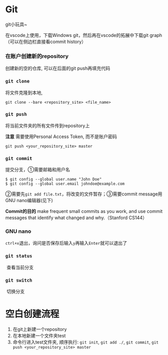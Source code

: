 # Git

git小玩具~

在vscode上使用，下载Windows git，然后再在vscode的拓展中下载git graph（可以在侧边栏直接看commit history）

### 在账户创建新的repository

创建新的空的仓库, 可以在后面的git push再填充代码

### `git clone`

将文件克隆到本地, 

`git clone --bare <repository_site> <file_name>`

### `git push`

将当前文件夹的所有文件传到repository上

**注意** 需要使用Personal Access Token, 而不是账户密码

`git push <your_repository_site> master`

### `git commit`

提交分支，①需要邮箱和用户名

```console
$ git config --global user.name "John Doe"
$ git config --global user.email johndoe@example.com
```

②需要先`git add file.txt`，将改变的文件暂存；③需要commit message用GNU nano编辑器(见下)

**Commit的目的** make frequent small commits as you work, and use commit messages that identify what changed and why.（Stanford CS144）

### GNU nano

​	`ctrl+x`退出，询问是否保存后输入`y`再输入`Enter`就可以退出了

### `git status`

​	查看当前分支

### `git switch`

​	切换分支

# 空白创建流程

1. 在git上新建一个repository
2. 在本地新建一个文件夹test
3. 命令行进入test文件夹, 顺序执行:  `git init`, `git add ./`, `git commit`, `git push <your_repository_site> master`

